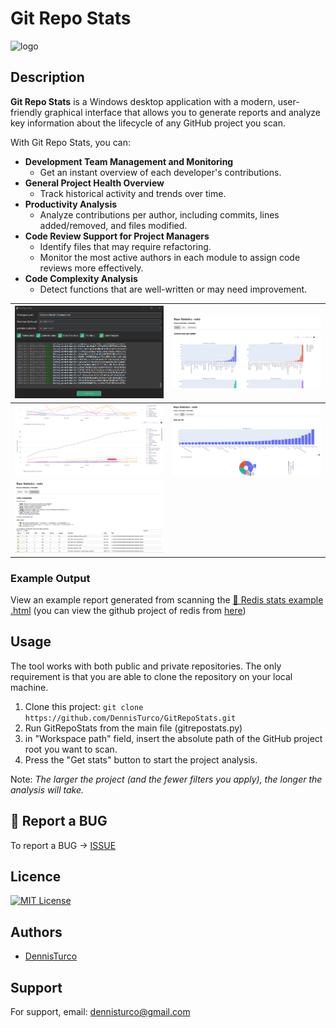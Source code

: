# Git Repo Stats

![logo](./imgs/logo64x64.ico)

## Description

**Git Repo Stats** is a Windows desktop application with a modern, user-friendly graphical interface that allows you to generate reports and analyze key information about the lifecycle of any GitHub project you scan.

With Git Repo Stats, you can:

- **Development Team Management and Monitoring**
  - Get an instant overview of each developer's contributions.
- **General Project Health Overview**
  - Track historical activity and trends over time.
- **Productivity Analysis**
  - Analyze contributions per author, including commits, lines added/removed, and files modified.
- **Code Review Support for Project Managers**
  - Identify files that may require refactoring.
  - Monitor the most active authors in each module to assign code reviews more effectively.
- **Code Complexity Analysis**
  - Detect functions that are well-written or may need improvement.

| ![image1](./docs/imgs/screenshot1.png) | ![image2](./docs/imgs/screenshot2.png) |
| ------------------------ | ------------------------ |
| ![image3](./docs/imgs/screenshot3.png) | ![image4](./docs/imgs/screenshot4.png) |
| ![image5](./docs/imgs/screenshot5.png) |  |

### Example Output

View an example report generated from scanning the [📄 Redis stats example .html](./docs/redis_stats_example.html) (you can view the github project of redis from [here](https://github.com/redis/redis))

## Usage

The tool works with both public and private repositories.
The only requirement is that you are able to clone the repository on your local machine.

1. Clone this project: `git clone https://github.com/DennisTurco/GitRepoStats.git`
2. Run GitRepoStats from the main file (gitrepostats.py)
3. in "Workspace path" field, insert the absolute path of the GitHub project root you want to scan.
4. Press the "Get stats" button to start the project analysis.

Note: *The larger the project (and the fewer filters you apply), the longer the analysis will take.*

## 🐛 Report a BUG

To report a BUG -> [ISSUE](https://github.com/DennisTurco/GitRepoStats/issues)

## Licence

[![MIT License](https://img.shields.io/badge/License-MIT-green.svg)](https://choosealicense.com/licenses/mit/)

## Authors

- [DennisTurco](https://www.github.com/DennisTurco)

## Support

For support, email: [dennisturco@gmail.com](dennisturco@gmail.com)
